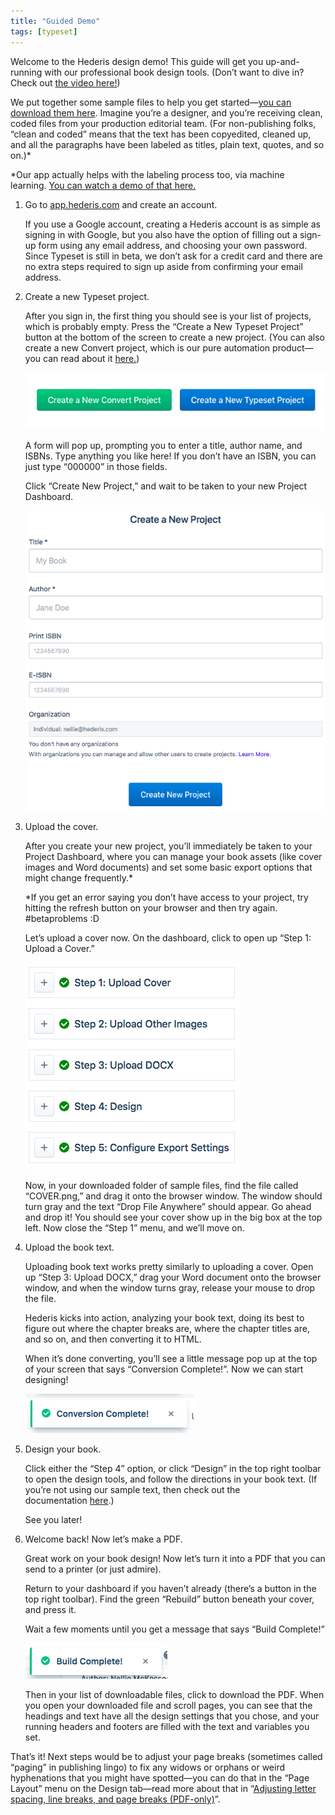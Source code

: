 ```yaml
---
title: "Guided Demo"
tags: [typeset]
---
```

 
<html><body><section data-type="chapter" class="hsecchapter" data-hederis-type="hsecchapter" id="guided-demo" data-pi-attrs="id: guided-demo; data-tags: typeset;" role="doc-chapter" data-tags="typeset" data-author-name=" " data-book-title=" " title="Guided Demo"><p class="hblkp" data-hederis-type="hblkp" id="pDbgPACPD">Welcome to the Hederis design demo! This guide will get you up-and-running with our professional book design tools. (Don&#8217;t want to dive in? Check out&#160;<a href="https://youtu.be/KjJA1HvvEhw" target="_blank" class="hspana" data-hederis-type="hspana" id="pS6nvvwcP">the video here!</a>)</p><p class="hblkp" data-hederis-type="hblkp" id="p6oDoLVzw">We put together some sample files to help you get started&#8212;<a href="https://www.dropbox.com/s/0t99hotj0svng8h/hederis-demo-files.zip?dl=0" target="_blank" class="hspana" data-hederis-type="hspana" id="pF6TgUxRe">you can download them here</a>. Imagine you&#8217;re a designer, and you&#8217;re receiving clean, coded files from your production editorial team. (For non-publishing folks, &#8220;clean and coded&#8221; means that the text has been copyedited, cleaned up, and all the paragraphs have been labeled as titles, plain text, quotes, and so on.)*</p><p class="hblkp" data-hederis-type="hblkp" id="p1iRLKwbN">*Our app actually helps with the labeling process too, via machine learning.&#160;<a href="https://www.youtube.com/embed/vyuVLK4JIkg" target="_blank" class="hspana" data-hederis-type="hspana" id="pJwVO0JI1">You can watch a demo of that here.</a></p><ol class="hwprnumlist" data-hederis-type="hwprnumlist" id="pjRJDd0xV"><li class="hblkoli" data-hederis-type="hblkoli" id="liMoh4EGOX"><p class="hblkoli" data-hederis-type="hblklip" id="pje0QeaXN">Go to&#160;<a href="http://app.hederis.com/" target="_blank" class="hspana" data-hederis-type="hspana" id="pr7j9fVQT">app.hederis.com</a>&#160;and create an account.</p><p class="hblklicont" data-hederis-type="hblklicont" id="pcutehPg9">If you use a Google account, creating a Hederis account is as simple as signing in with Google, but you also have the option of filling out a sign-up form using any email address, and choosing your own password. Since Typeset is still in beta, we don&#8217;t ask for a credit card and there are no extra steps required to sign up aside from confirming your email address.</p></li><li class="hblkoli" data-hederis-type="hblkoli" id="liR6dJJfHg"><p class="hblkoli" data-hederis-type="hblklip" id="p19zbFSTp">Create a new Typeset project.</p><p class="hblklicont" data-hederis-type="hblklicont" id="puoNBP3a5">After you sign in, the first thing you should see is your list of projects, which is probably empty. Press the &#8220;Create a New Typeset Project&#8221; button at the bottom of the screen to create a new project. (You can also create a new Convert project, which is our pure automation product&#8212;you can read about it&#160;<a href="https://www.hederis.com/products.html" target="_blank" class="hspana" data-hederis-type="hspana" id="p4JYCbbtU">here.</a>)</p><img data-hederis-type="hblkimg" class="hblkimg" id="pHA5QvgGj" src="/images/createprojectbutton.png" data-img-src="/images/createprojectbutton.png"/><p class="hblklicont" data-hederis-type="hblklicont" id="pOm9TB84D">A form will pop up, prompting you to enter a title, author name, and ISBNs. Type anything you like here! If you don&#8217;t have an ISBN, you can just type &#8220;000000&#8221; in those fields.</p><p class="hblklicont" data-hederis-type="hblklicont" id="pVz8usv7b">Click &#8220;Create New Project,&#8221; and wait to be taken to your new Project Dashboard.</p><img data-hederis-type="hblkimg" class="hblkimg" id="pgJO7i453" src="/images/createnewproject.png" data-img-src="/images/createnewproject.png"/></li><li class="hblkoli" data-hederis-type="hblkoli" id="liASqAMB14"><p class="hblkoli" data-hederis-type="hblklip" id="p0bwxPMV7">Upload the cover.</p><p class="hblklicont" data-hederis-type="hblklicont" id="pixAPFCHS">After you create your new project, you&#8217;ll immediately be taken to your Project Dashboard, where you can manage your book assets (like cover images and Word documents) and set some basic export options that might change frequently.*</p><p class="hblklicont" data-hederis-type="hblklicont" id="pf3YpfIJb">*If you get an error saying you don&#8217;t have access to your project, try hitting the refresh button on your browser and then try again. #betaproblems :D</p><p class="hblklicont" data-hederis-type="hblklicont" id="pb9sQVPlw">Let&#8217;s upload a cover now. On the dashboard, click to open up &#8220;Step 1: Upload a Cover.&#8221;</p><img data-hederis-type="hblkimg" class="hblkimg" id="p9gAjDDEi" src="/images/uploadacover.png" data-img-src="/images/uploadacover.png"/><p class="hblklicont" data-hederis-type="hblklicont" id="p1zIfJIxV">Now, in your downloaded folder of sample files, find the file called &#8220;COVER.png,&#8221; and drag it onto the browser window. The window should turn gray and the text &#8220;Drop File Anywhere&#8221; should appear. Go ahead and drop it! You should see your cover show up in the big box at the top left. Now close the &#8220;Step 1&#8221; menu, and we&#8217;ll move on.</p></li><li class="hblkoli" data-hederis-type="hblkoli" id="liou7y2hIL"><p class="hblkoli" data-hederis-type="hblklip" id="pR8oX4BkY">Upload the book text.</p><p class="hblklicont" data-hederis-type="hblklicont" id="pbei6e5YL">Uploading book text works pretty similarly to uploading a cover. Open up &#8220;Step 3: Upload DOCX,&#8221; drag your Word document onto the browser window, and when the window turns gray, release your mouse to drop the file.</p><p class="hblklicont" data-hederis-type="hblklicont" id="paM0WioXc">Hederis kicks into action, analyzing your book text, doing its best to figure out where the chapter breaks are, where the chapter titles are, and so on, and then converting it to HTML.</p><p class="hblklicont" data-hederis-type="hblklicont" id="pmu0PVsbb">When it&#8217;s done converting, you&#8217;ll see a little message pop up at the top of your screen that says &#8220;Conversion Complete!&#8221;. Now we can start designing!</p><img data-hederis-type="hblkimg" class="hblkimg" id="prCtrAila" src="/images/conversioncomplete.png" data-img-src="/images/conversioncomplete.png"/></li><li class="hblkoli" data-hederis-type="hblkoli" id="li5C7uww7k"><p class="hblkoli" data-hederis-type="hblklip" id="pQ9daI0F8">Design your book.</p><p class="hblklicont" data-hederis-type="hblklicont" id="ptvQE7egG">Click either the &#8220;Step 4&#8221; option, or click &#8220;Design&#8221; in the top right toolbar to open the design tools, and follow the directions in your book text. (If you&#8217;re not using our sample text, then check out the documentation&#160;<a href="https://www.hederis.com/demo.html" target="_blank" class="hspana" data-hederis-type="hspana" id="pJBxsuZrS">here</a>.)</p><p class="hblklicont" data-hederis-type="hblklicont" id="p3RSAvjCT">See you later!</p></li><li class="hblkoli" data-hederis-type="hblkoli" id="lid1EZQJWd"><p class="hblkoli" data-hederis-type="hblklip" id="pqui6EuEO">Welcome back! Now let&#8217;s make a PDF.</p><p class="hblklicont" data-hederis-type="hblklicont" id="pXGiZ26Ts">Great work on your book design! Now let&#8217;s turn it into a PDF that you can send to a printer (or just admire).</p><p class="hblklicont" data-hederis-type="hblklicont" id="pA0erBriy">Return to your dashboard if you haven&#8217;t already (there&#8217;s a button in the top right toolbar). Find the green &#8220;Rebuild&#8221; button beneath your cover, and press it.</p><p class="hblklicont" data-hederis-type="hblklicont" id="pGz9nJ9F7">Wait a few moments until you get a message that says &#8220;Build Complete!&#8221;</p><img data-hederis-type="hblkimg" class="hblkimg" id="piCjSVUxL" src="/images/buildcomplete.png" data-img-src="/images/buildcomplete.png"/><p class="hblklicont" data-hederis-type="hblklicont" id="phd7LGzGI">Then in your list of downloadable files, click to download the PDF. When you open your downloaded file and scroll pages, you can see that the headings and text have all the design settings that you chose, and your running headers and footers are filled with the text and variables you set.</p></li></ol><p class="hblkp" data-hederis-type="hblkp" id="prBD7twK6">That&#8217;s it! Next steps would be to adjust your page breaks (sometimes called &#8220;paging&#8221; in publishing lingo) to fix any widows or orphans or weird hyphenations that you might have spotted&#8212;you can do that in the &#8220;Page Layout&#8221; menu on the Design tab&#8212;read more about that in &#8220;<a href="{% link _docs/page-layout-menu.md %}" class="hspana" data-hederis-type="hspana" id="pYF7D58Im">Adjusting letter spacing, line breaks, and page breaks (PDF-only)</a>&#8221;.</p></section></body></html>

